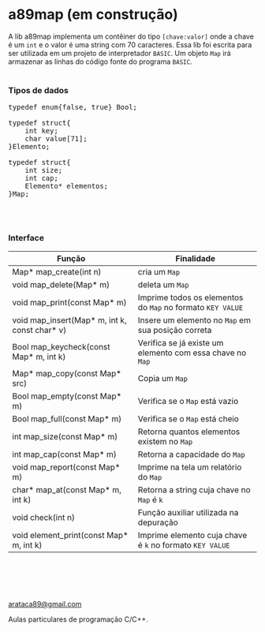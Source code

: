 # a89map (em construção)

A lib a89map implementa um contêiner do tipo `[chave:valor]` onde a chave é um `int` e o valor é uma string com 70 caracteres. Essa lib foi escrita para ser utilizada em um projeto de interpretador `BASIC`. Um objeto `Map` irá armazenar as linhas do código fonte do programa `BASIC`. 
<br><br>
### Tipos de dados 
<pre>
typedef enum{false, true} Bool;

typedef struct{
	int key;
	char value[71];
}Elemento;

typedef struct{
	int size;
	int cap;
	Elemento* elementos;
}Map;
</pre>
<br><br>
### Interface

| Função | Finalidade |
|------------------------|---------------|
| Map* map_create(int n) | cria um `Map` |
| void map_delete(Map* m) | deleta um `Map` |
| void map_print(const Map* m) | Imprime todos os elementos do `Map` no formato `KEY VALUE` |
| void map_insert(Map* m, int k, const char* v) | Insere um elemento no `Map` em sua posição correta |
| Bool map_keycheck(const Map* m, int k) | Verifica se já existe um elemento com essa chave no `Map` |
| Map* map_copy(const Map* src) | Copia um `Map` |
| Bool map_empty(const Map* m) | Verifica se o `Map` está vazio |
| Bool map_full(const Map* m) | Verifica se o `Map` está cheio |
| int map_size(const Map* m) | Retorna quantos elementos existem no `Map` |
| int map_cap(const Map* m) | Retorna a capacidade do `Map` |
| void map_report(const Map* m) | Imprime na tela um relatório do `Map` |
| char* map_at(const Map* m, int k) | Retorna a string cuja chave no `Map` é `k` |
| void check(int n) | Função auxiliar utilizada na depuração |
| void element_print(const Map* m, int k) | Imprime elemento cuja chave é `k` no formato `KEY VALUE` |

<br><br>
---
arataca89@gmail.com

Aulas particulares de programação C/C++.



